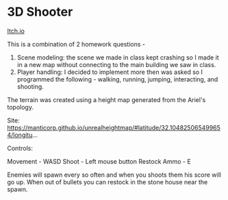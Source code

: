 # 3D Shooter

​[Itch.io](https://daniel-work-gh.itch.io/3d-game)

This is a combination of 2 homework questions - 
1. Scene modeling: the scene  we made in class kept crashing so I made it in a new map without connecting to the main building we saw in class.
2. Player handling: I decided to implement more then was asked so I programmed the following - walking, running, jumping, interacting, and shooting.   

The terrain was created using a height map generated from the Ariel's topology.

Site: https://manticorp.github.io/unrealheightmap/#latitude/32.104825065499654/longitu...

Controls:

​Movement - WASD
Shoot - Left mouse button
Restock Ammo - E

​Enemies will spawn every so often and when you shoots them his score will go up. When out of bullets you can restock in the stone house near the spawn.​​
